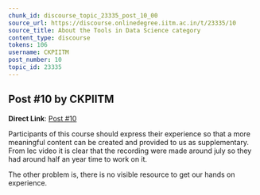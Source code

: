 ```yaml
---
chunk_id: discourse_topic_23335_post_10_00
source_url: https://discourse.onlinedegree.iitm.ac.in/t/23335/10
source_title: About the Tools in Data Science category
content_type: discourse
tokens: 106
username: CKPIITM
post_number: 10
topic_id: 23335
---
```


## Post #10 by CKPIITM

**Direct Link**: [Post #10](https://discourse.onlinedegree.iitm.ac.in/t/23335/10)

Participants of this course should express their experience so that a more meaningful content can be created and provided to us as supplementary. From lec video it is clear that the recording were made around july so they had around half an year time to work on it.

The other problem is, there is no visible resource to get our hands on experience.
